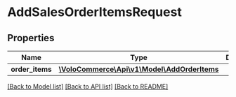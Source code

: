 # AddSalesOrderItemsRequest

## Properties
Name | Type | Description | Notes
------------ | ------------- | ------------- | -------------
**order_items** | [**\VoloCommerce\Api\v1\Model\AddOrderItems**](AddOrderItems.md) |  | [optional] 

[[Back to Model list]](../README.md#documentation-for-models) [[Back to API list]](../README.md#documentation-for-api-endpoints) [[Back to README]](../README.md)


